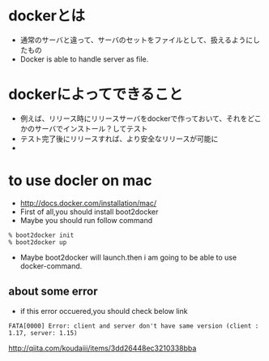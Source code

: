 # dockerとは
* 通常のサーバと違って、サーバのセットをファイルとして、扱えるようにしたもの
* Docker is able to handle server as file.

# dockerによってできること
* 例えば、リリース時にリリースサーバをdockerで作っておいて、それをどこかのサーバでインストール？してテスト
* テスト完了後にリリースすれば、より安全なリリースが可能に
* 

# to use docler on mac
* http://docs.docker.com/installation/mac/
* First of all,you should install boot2docker
* Maybe you should run follow command
```
% boot2docker init
% boot2docker up
```
* Maybe boot2docker will launch.then i am going to be able to use docker-command.

## about some error
* if this error occuered,you should check below link 
```
FATA[0000] Error: client and server don't have same version (client : 1.17, server: 1.15)
```
http://qiita.com/koudaiii/items/3dd26448ec3210338bba


